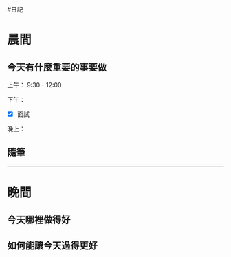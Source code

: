 #日記 
# 晨間

## 今天有什麼重要的事要做
上午：
9:30 - 12:00


下午：
- [x] 面試

晚上：

## 隨筆

---

# 晚間

## 今天哪裡做得好

## 如何能讓今天過得更好